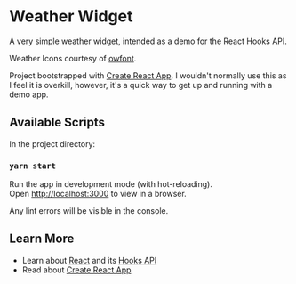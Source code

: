 # Weather Widget

A very simple weather widget, intended as a demo for the React Hooks API.

Weather Icons courtesy of [owfont](http://websygen.github.io/owfont/).

Project bootstrapped with [Create React App](https://github.com/facebook/create-react-app). I wouldn't normally use this
as I feel it is overkill, however, it's a quick way to get up and running with a demo app.

## Available Scripts

In the project directory:

### `yarn start`

Run the app in development mode (with hot-reloading).  
Open [http://localhost:3000](http://localhost:3000) to view in a browser.
  
Any lint errors will be visible in the console.

## Learn More

- Learn about [React](https://reactjs.org/) and its [Hooks API](https://reactjs.org/docs/hooks-reference.html)
- Read about [Create React App](https://facebook.github.io/create-react-app/docs/getting-started)
